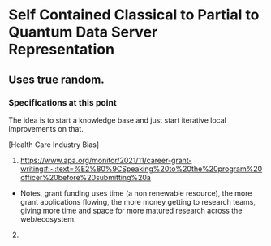 # Self Contained Classical to Partial to Quantum Data Server Representation
## Uses true random.

### Specifications at this point

The idea is to start a knowledge base and just start iterative local improvements on that.

[Health Care Industry Bias]
1. https://www.apa.org/monitor/2021/11/career-grant-writing#:~:text=%E2%80%9CSpeaking%20to%20the%20program%20officer%20before%20submitting%20a

* Notes, grant funding uses time (a non renewable resource), the more grant applications flowing, the more money getting to research teams, giving more time and space for more matured research across the web/ecosystem.


2. 